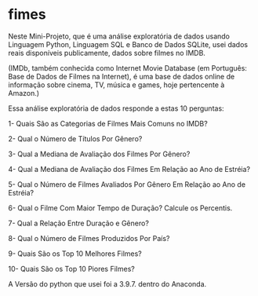 # fimes
Neste Mini-Projeto, que é uma análise exploratória de dados usando Linguagem Python, Linguagem SQL e Banco de Dados SQLite, usei dados reais disponíveis publicamente, dados sobre filmes no IMDB.  

(IMDb, também conhecida como Internet Movie Database (em Português: Base de Dados de Filmes na Internet), é uma base de dados online de informação sobre cinema, TV, música e games, hoje pertencente à Amazon.)

Essa análise exploratória de dados responde a estas 10 perguntas:  

1- Quais São as Categorias de Filmes Mais Comuns no IMDB? 

2- Qual o Número de Títulos Por Gênero? 

3- Qual a Mediana de Avaliação dos Filmes Por Gênero? 

4- Qual a Mediana de Avaliação dos Filmes Em Relação ao Ano de Estréia? 

5- Qual o Número de Filmes Avaliados Por Gênero Em Relação ao Ano de Estréia? 

6- Qual o Filme Com Maior Tempo de Duração? Calcule os Percentis. 

7- Qual a Relação Entre Duração e Gênero? 

8- Qual o Número de Filmes Produzidos Por País? 

9- Quais São os Top 10 Melhores Filmes? 

10- Quais São os Top 10 Piores Filmes?

A Versão do python que usei foi a 3.9.7. dentro do Anaconda.
